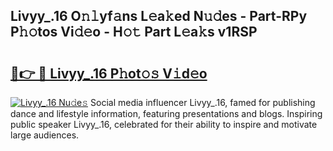 ## Livyy_.16 O𝚗𝚕yf𝚊ns L𝚎a𝚔ed N𝚞𝚍es - Part-RPy P𝚑𝚘tos Vi𝚍𝚎o - H𝚘𝚝 Part L𝚎a𝚔s v1RSP

# <h2><a href="http://kf8e4kk.oniu.top/?m=Livyy_.16">🔗👉 🔴 Livyy_.16 P𝚑ot𝚘𝚜 V𝚒d𝚎o</a></h2>

[![Livyy_.16 Nu𝚍e𝚜](https://i.imgur.com/0qMVB7G.gif)](http://kf8e4kk.oniu.top/?m=Livyy_.16)
Social media influencer Livyy_.16, famed for publishing dance and lifestyle information, featuring presentations and blogs. Inspiring public speaker Livyy_.16, celebrated for their ability to inspire and motivate large audiences.  
